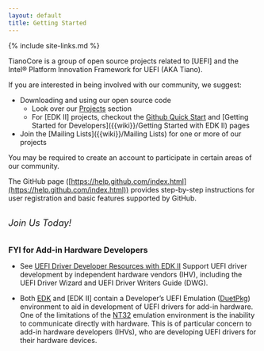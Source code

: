 ```yaml
---
layout: default
title: Getting Started
---
```

{% include site-links.md %}

TianoCore is a group of open source projects related to [UEFI] and
the Intel&reg; Platform Innovation Framework for UEFI (AKA Tiano).

If you are interested in being involved with our community, we suggest:

* Downloading and using our open source code
  * Look over our [Projects]({{wiki}}/Additional-Projects) section 
  * For [EDK II] projects, checkout the
    [Github Quick Start]({{wiki}}/SourceForge-to-Github-Quick-Start) and
    [Getting Started for Developers]({{wiki}}/Getting Started with EDK II)
    pages
* Join the [Mailing Lists]({{wiki}}/Mailing Lists) for one or more of
  our projects

You may be required to create an account to participate in certain
areas of our community.

The GitHub page
([https://help.github.com/index.html](https://help.github.com/index.html))
provides step-by-step instructions for user registration and basic
features supported by GitHub.

<BR>
<MTMarkdownOptions output='html4'>
<font size="4"><i>Join Us Today!</i></font>
<br>
<br>
<Br>
<b><font size="3" >FYI for Add-in Hardware Developers</font></b>
</MTMarkdownOptions>


* See [UEFI Driver Developer Resources with EDK
  II]({{wiki}}/Driver-Developer) Support UEFI driver development by
  independent hardware vendors (IHV), including the UEFI Driver Wizard
  and UEFI Driver Writers Guide (DWG).

* Both [EDK]({{wiki}}/EDK) and [EDK II] contain a Developer’s UEFI
  Emulation ([DuetPkg]({{wiki}}/DuetPkg)) environment to aid in
  development of UEFI drivers for add-in hardware. One of the
  limitations of the [NT32]({{wiki}}/NT32) emulation environment is
  the inability to communicate directly with hardware. This is of
  particular concern to add-in hardware developers (IHVs), who are
  developing UEFI drivers for their hardware devices.

